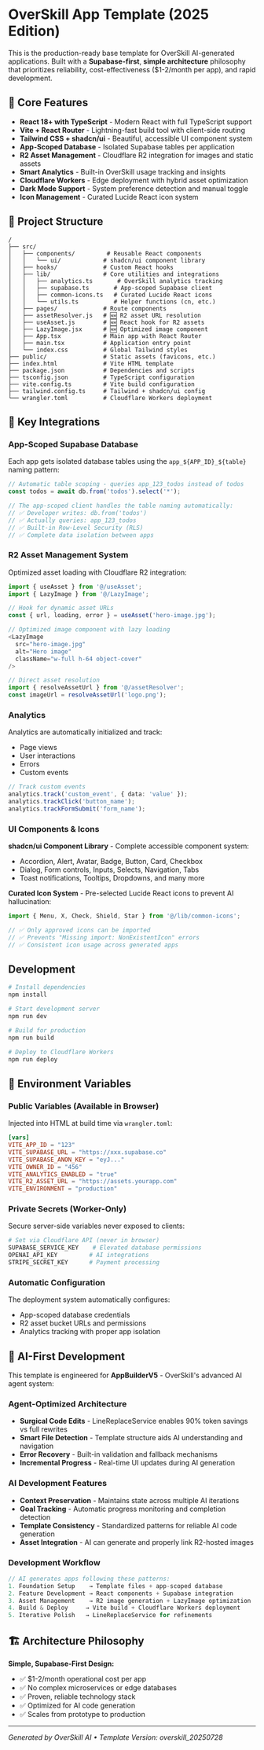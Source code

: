 # OverSkill App Template (2025 Edition)

This is the production-ready base template for OverSkill AI-generated applications. Built with a **Supabase-first**, **simple architecture** philosophy that prioritizes reliability, cost-effectiveness ($1-2/month per app), and rapid development.

## 🚀 Core Features

- **React 18+ with TypeScript** - Modern React with full TypeScript support
- **Vite + React Router** - Lightning-fast build tool with client-side routing
- **Tailwind CSS + shadcn/ui** - Beautiful, accessible UI component system
- **App-Scoped Database** - Isolated Supabase tables per application
- **R2 Asset Management** - Cloudflare R2 integration for images and static assets
- **Smart Analytics** - Built-in OverSkill usage tracking and insights
- **Cloudflare Workers** - Edge deployment with hybrid asset optimization
- **Dark Mode Support** - System preference detection and manual toggle
- **Icon Management** - Curated Lucide React icon system

## 📁 Project Structure

```
/
├── src/
│   ├── components/         # Reusable React components
│   │   └── ui/            # shadcn/ui component library
│   ├── hooks/             # Custom React hooks
│   ├── lib/               # Core utilities and integrations
│   │   ├── analytics.ts       # OverSkill analytics tracking
│   │   ├── supabase.ts       # App-scoped Supabase client
│   │   ├── common-icons.ts   # Curated Lucide React icons
│   │   └── utils.ts          # Helper functions (cn, etc.)
│   ├── pages/             # Route components
│   ├── assetResolver.js   # 🆕 R2 asset URL resolution
│   ├── useAsset.js        # 🆕 React hook for R2 assets
│   ├── LazyImage.jsx      # 🆕 Optimized image component
│   ├── App.tsx            # Main app with React Router
│   ├── main.tsx           # Application entry point
│   └── index.css          # Global Tailwind styles
├── public/                # Static assets (favicons, etc.)
├── index.html             # Vite HTML template
├── package.json           # Dependencies and scripts
├── tsconfig.json          # TypeScript configuration
├── vite.config.ts         # Vite build configuration
├── tailwind.config.ts     # Tailwind + shadcn/ui config
└── wrangler.toml          # Cloudflare Workers deployment
```

## 🔧 Key Integrations

### App-Scoped Supabase Database

Each app gets isolated database tables using the `app_${APP_ID}_${table}` naming pattern:

```typescript
// Automatic table scoping - queries app_123_todos instead of todos
const todos = await db.from('todos').select('*');

// The app-scoped client handles the table naming automatically:
// ✅ Developer writes: db.from('todos') 
// ✅ Actually queries: app_123_todos
// ✅ Built-in Row-Level Security (RLS)
// ✅ Complete data isolation between apps
```

### R2 Asset Management System

Optimized asset loading with Cloudflare R2 integration:

```typescript
import { useAsset } from '@/useAsset';
import { LazyImage } from '@/LazyImage';

// Hook for dynamic asset URLs
const { url, loading, error } = useAsset('hero-image.jpg');

// Optimized image component with lazy loading
<LazyImage 
  src="hero-image.jpg" 
  alt="Hero image"
  className="w-full h-64 object-cover"
/>

// Direct asset resolution
import { resolveAssetUrl } from '@/assetResolver';
const imageUrl = resolveAssetUrl('logo.png');
```

### Analytics

Analytics are automatically initialized and track:
- Page views
- User interactions
- Errors
- Custom events

```typescript
// Track custom events
analytics.track('custom_event', { data: 'value' });
analytics.trackClick('button_name');
analytics.trackFormSubmit('form_name');
```

### UI Components & Icons

**shadcn/ui Component Library** - Complete accessible component system:
- Accordion, Alert, Avatar, Badge, Button, Card, Checkbox
- Dialog, Form controls, Inputs, Selects, Navigation, Tabs
- Toast notifications, Tooltips, Dropdowns, and many more

**Curated Icon System** - Pre-selected Lucide React icons to prevent AI hallucination:
```typescript
import { Menu, X, Check, Shield, Star } from '@/lib/common-icons';

// ✅ Only approved icons can be imported
// ✅ Prevents "Missing import: NonExistentIcon" errors  
// ✅ Consistent icon usage across generated apps
```

## Development

```bash
# Install dependencies
npm install

# Start development server
npm run dev

# Build for production
npm run build

# Deploy to Cloudflare Workers
npm run deploy
```

## 🔐 Environment Variables

### Public Variables (Available in Browser)
Injected into HTML at build time via `wrangler.toml`:

```toml
[vars]
VITE_APP_ID = "123"
VITE_SUPABASE_URL = "https://xxx.supabase.co"
VITE_SUPABASE_ANON_KEY = "eyJ..."
VITE_OWNER_ID = "456" 
VITE_ANALYTICS_ENABLED = "true"
VITE_R2_ASSET_URL = "https://assets.yourapp.com"
VITE_ENVIRONMENT = "production"
```

### Private Secrets (Worker-Only)
Secure server-side variables never exposed to clients:

```bash
# Set via Cloudflare API (never in browser)
SUPABASE_SERVICE_KEY    # Elevated database permissions
OPENAI_API_KEY         # AI integrations
STRIPE_SECRET_KEY      # Payment processing
```

### Automatic Configuration
The deployment system automatically configures:
- App-scoped database credentials
- R2 asset bucket URLs and permissions
- Analytics tracking with proper app isolation

## 🤖 AI-First Development

This template is engineered for **AppBuilderV5** - OverSkill's advanced AI agent system:

### Agent-Optimized Architecture
- **Surgical Code Edits** - LineReplaceService enables 90% token savings vs full rewrites
- **Smart File Detection** - Template structure aids AI understanding and navigation  
- **Error Recovery** - Built-in validation and fallback mechanisms
- **Incremental Progress** - Real-time UI updates during AI generation

### AI Development Features
- **Context Preservation** - Maintains state across multiple AI iterations
- **Goal Tracking** - Automatic progress monitoring and completion detection
- **Template Consistency** - Standardized patterns for reliable AI code generation
- **Asset Integration** - AI can generate and properly link R2-hosted images

### Development Workflow
```typescript
// AI generates apps following these patterns:
1. Foundation Setup    → Template files + app-scoped database
2. Feature Development → React components + Supabase integration  
3. Asset Management    → R2 image generation + LazyImage optimization
4. Build & Deploy     → Vite build + Cloudflare Workers deployment
5. Iterative Polish   → LineReplaceService for refinements
```

## 🏗️ Architecture Philosophy

**Simple, Supabase-First Design:**
- ✅ $1-2/month operational cost per app
- ✅ No complex microservices or edge databases
- ✅ Proven, reliable technology stack  
- ✅ Optimized for AI code generation
- ✅ Scales from prototype to production

---

*Generated by OverSkill AI • Template Version: overskill_20250728*
